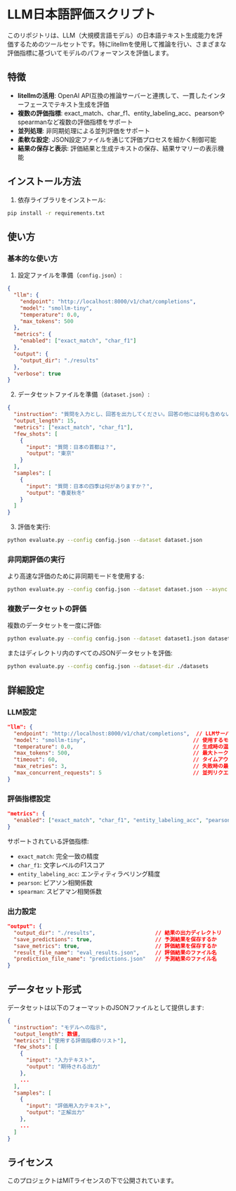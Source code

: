 # LLM日本語評価スクリプト

このリポジトリは、LLM（大規模言語モデル）の日本語テキスト生成能力を評価するためのツールセットです。特にlitellmを使用して推論を行い、さまざまな評価指標に基づいてモデルのパフォーマンスを評価します。

## 特徴

- **litellmの活用**: OpenAI API互換の推論サーバーと連携して、一貫したインターフェースでテキスト生成を評価
- **複数の評価指標**: exact_match、char_f1、entity_labeling_acc、pearsonやspearmanなど複数の評価指標をサポート
- **並列処理**: 非同期処理による並列評価をサポート
- **柔軟な設定**: JSON設定ファイルを通じて評価プロセスを細かく制御可能
- **結果の保存と表示**: 評価結果と生成テキストの保存、結果サマリーの表示機能

## インストール方法

1. 依存ライブラリをインストール:
```bash
pip install -r requirements.txt
```

## 使い方

### 基本的な使い方

1. 設定ファイルを準備（`config.json`）:
```json
{
  "llm": {
    "endpoint": "http://localhost:8000/v1/chat/completions",
    "model": "smollm-tiny",
    "temperature": 0.0,
    "max_tokens": 500
  },
  "metrics": {
    "enabled": ["exact_match", "char_f1"]
  },
  "output": {
    "output_dir": "./results"
  },
  "verbose": true
}
```

2. データセットファイルを準備（`dataset.json`）:
```json
{
  "instruction": "質問を入力とし、回答を出力してください。回答の他には何も含めないことを厳守してください。",
  "output_length": 15,
  "metrics": ["exact_match", "char_f1"],
  "few_shots": [
    {
      "input": "質問：日本の首都は？",
      "output": "東京"
    }
  ],
  "samples": [
    {
      "input": "質問：日本の四季は何がありますか？",
      "output": "春夏秋冬"
    }
  ]
}
```

3. 評価を実行:
```bash
python evaluate.py --config config.json --dataset dataset.json
```

### 非同期評価の実行

より高速な評価のために非同期モードを使用する:
```bash
python evaluate.py --config config.json --dataset dataset.json --async
```

### 複数データセットの評価

複数のデータセットを一度に評価:
```bash
python evaluate.py --config config.json --dataset dataset1.json dataset2.json
```

またはディレクトリ内のすべてのJSONデータセットを評価:
```bash
python evaluate.py --config config.json --dataset-dir ./datasets
```

## 詳細設定

### LLM設定

```json
"llm": {
  "endpoint": "http://localhost:8000/v1/chat/completions",  // LLMサーバーのエンドポイント
  "model": "smollm-tiny",                                  // 使用するモデル名
  "temperature": 0.0,                                      // 生成時の温度パラメータ
  "max_tokens": 500,                                       // 最大トークン数
  "timeout": 60,                                           // タイムアウト秒数
  "max_retries": 3,                                        // 失敗時の最大リトライ回数
  "max_concurrent_requests": 5                             // 並列リクエスト数（非同期モード時）
}
```

### 評価指標設定

```json
"metrics": {
  "enabled": ["exact_match", "char_f1", "entity_labeling_acc", "pearson", "spearman"]
}
```

サポートされている評価指標:
- `exact_match`: 完全一致の精度
- `char_f1`: 文字レベルのF1スコア
- `entity_labeling_acc`: エンティティラベリング精度
- `pearson`: ピアソン相関係数
- `spearman`: スピアマン相関係数

### 出力設定

```json
"output": {
  "output_dir": "./results",                   // 結果の出力ディレクトリ
  "save_predictions": true,                    // 予測結果を保存するか
  "save_metrics": true,                        // 評価結果を保存するか
  "result_file_name": "eval_results.json",     // 評価結果のファイル名
  "prediction_file_name": "predictions.json"   // 予測結果のファイル名
}
```

## データセット形式

データセットは以下のフォーマットのJSONファイルとして提供します:

```json
{
  "instruction": "モデルへの指示",
  "output_length": 数値,
  "metrics": ["使用する評価指標のリスト"],
  "few_shots": [
    {
      "input": "入力テキスト",
      "output": "期待される出力"
    },
    ...
  ],
  "samples": [
    {
      "input": "評価用入力テキスト",
      "output": "正解出力"
    },
    ...
  ]
}
```

## ライセンス

このプロジェクトはMITライセンスの下で公開されています。
